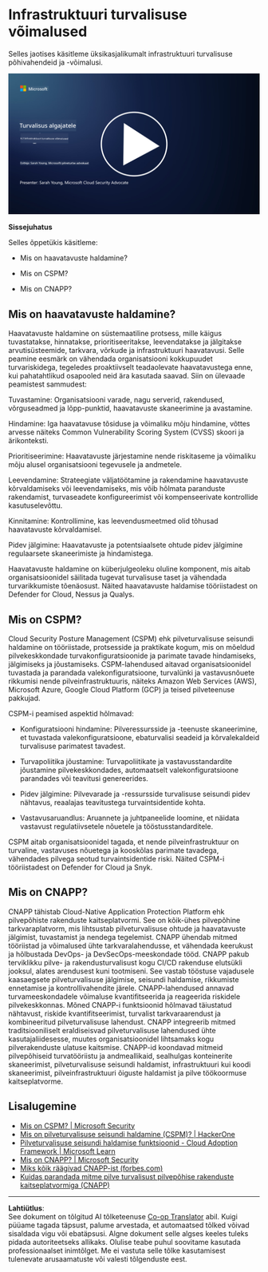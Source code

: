 <!--
CO_OP_TRANSLATOR_METADATA:
{
  "original_hash": "7d79ba0e7668b3bdae1fba7aa047f6c0",
  "translation_date": "2025-10-11T11:18:15+00:00",
  "source_file": "6.2 Infrastructure security capabilities.md",
  "language_code": "et"
}
-->
# Infrastruktuuri turvalisuse võimalused

Selles jaotises käsitleme üksikasjalikumalt infrastruktuuri turvalisuse põhivahendeid ja -võimalusi.

[![Vaata videot](../../translated_images/6-2_placeholder.f7538e1d434bd1ef305625337af1f71c49c86582d6f2d5dbc0d349cae2086e01.et.png)](https://learn-video.azurefd.net/vod/player?id=cc87bbae-0fea-4899-9f09-868724719b96)

**Sissejuhatus**

Selles õppetükis käsitleme:

- Mis on haavatavuste haldamine?

- Mis on CSPM?

- Mis on CNAPP?

## Mis on haavatavuste haldamine?

Haavatavuste haldamine on süstemaatiline protsess, mille käigus tuvastatakse, hinnatakse, prioritiseeritakse, leevendatakse ja jälgitakse arvutisüsteemide, tarkvara, võrkude ja infrastruktuuri haavatavusi. Selle peamine eesmärk on vähendada organisatsiooni kokkupuudet turvariskidega, tegeledes proaktiivselt teadaolevate haavatavustega enne, kui pahatahtlikud osapooled neid ära kasutada saavad. Siin on ülevaade peamistest sammudest:

Tuvastamine: Organisatsiooni varade, nagu serverid, rakendused, võrguseadmed ja lõpp-punktid, haavatavuste skaneerimine ja avastamine.

Hindamine: Iga haavatavuse tõsiduse ja võimaliku mõju hindamine, võttes arvesse näiteks Common Vulnerability Scoring System (CVSS) skoori ja ärikonteksti.

Prioritiseerimine: Haavatavuste järjestamine nende riskitaseme ja võimaliku mõju alusel organisatsiooni tegevusele ja andmetele.

Leevendamine: Strateegiate väljatöötamine ja rakendamine haavatavuste kõrvaldamiseks või leevendamiseks, mis võib hõlmata paranduste rakendamist, turvaseadete konfigureerimist või kompenseerivate kontrollide kasutuselevõttu.

Kinnitamine: Kontrollimine, kas leevendusmeetmed olid tõhusad haavatavuste kõrvaldamisel.

Pidev jälgimine: Haavatavuste ja potentsiaalsete ohtude pidev jälgimine regulaarsete skaneerimiste ja hindamistega.

Haavatavuste haldamine on küberjulgeoleku oluline komponent, mis aitab organisatsioonidel säilitada tugevat turvalisuse taset ja vähendada turvarikkumiste tõenäosust. Näited haavatavuste haldamise tööriistadest on Defender for Cloud, Nessus ja Qualys.

## Mis on CSPM?

Cloud Security Posture Management (CSPM) ehk pilveturvalisuse seisundi haldamine on tööriistade, protsesside ja praktikate kogum, mis on mõeldud pilvekeskkondade turvakonfiguratsioonide ja parimate tavade hindamiseks, jälgimiseks ja jõustamiseks. CSPM-lahendused aitavad organisatsioonidel tuvastada ja parandada valekonfiguratsioone, turvalünki ja vastavusnõuete rikkumisi nende pilveinfrastruktuuris, näiteks Amazon Web Services (AWS), Microsoft Azure, Google Cloud Platform (GCP) ja teised pilveteenuse pakkujad.

CSPM-i peamised aspektid hõlmavad:

- Konfiguratsiooni hindamine: Pilveressursside ja -teenuste skaneerimine, et tuvastada valekonfiguratsioone, ebaturvalisi seadeid ja kõrvalekaldeid turvalisuse parimatest tavadest.

- Turvapoliitika jõustamine: Turvapoliitikate ja vastavusstandardite jõustamine pilvekeskkondades, automaatselt valekonfiguratsioone parandades või teavitusi genereerides.

- Pidev jälgimine: Pilvevarade ja -ressursside turvalisuse seisundi pidev nähtavus, reaalajas teavitustega turvaintsidentide kohta.

- Vastavusaruandlus: Aruannete ja juhtpaneelide loomine, et näidata vastavust regulatiivsetele nõuetele ja tööstusstandarditele.

CSPM aitab organisatsioonidel tagada, et nende pilveinfrastruktuur on turvaline, vastavuses nõuetega ja kooskõlas parimate tavadega, vähendades pilvega seotud turvaintsidentide riski. Näited CSPM-i tööriistadest on Defender for Cloud ja Snyk.

## Mis on CNAPP?

CNAPP tähistab Cloud-Native Application Protection Platform ehk pilvepõhiste rakenduste kaitseplatvormi. See on kõik-ühes pilvepõhine tarkvaraplatvorm, mis lihtsustab pilveturvalisuse ohtude ja haavatavuste jälgimist, tuvastamist ja nendega tegelemist. CNAPP ühendab mitmed tööriistad ja võimalused ühte tarkvaralahendusse, et vähendada keerukust ja hõlbustada DevOps- ja DevSecOps-meeskondade tööd. CNAPP pakub terviklikku pilve- ja rakendusturvalisust kogu CI/CD rakenduse elutsükli jooksul, alates arendusest kuni tootmiseni. See vastab tööstuse vajadusele kaasaegsete pilveturvalisuse jälgimise, seisundi haldamise, rikkumiste ennetamise ja kontrollivahendite järele. CNAPP-lahendused annavad turvameeskondadele võimaluse kvantifitseerida ja reageerida riskidele pilvekeskkonnas. Mõned CNAPP-i funktsioonid hõlmavad täiustatud nähtavust, riskide kvantifitseerimist, turvalist tarkvaraarendust ja kombineeritud pilveturvalisuse lahendust. CNAPP integreerib mitmed traditsiooniliselt eraldiseisvad pilveturvalisuse lahendused ühte kasutajaliidesesse, muutes organisatsioonidel lihtsamaks kogu pilverakenduste ulatuse kaitsmise. CNAPP-id koondavad mitmeid pilvepõhiseid turvatööriistu ja andmeallikaid, sealhulgas konteinerite skaneerimist, pilveturvalisuse seisundi haldamist, infrastruktuuri kui koodi skaneerimist, pilveinfrastruktuuri õiguste haldamist ja pilve töökoormuse kaitseplatvorme.

## Lisalugemine
- [Mis on CSPM? | Microsoft Security](https://www.microsoft.com/security/business/security-101/what-is-cspm?WT.mc_id=academic-96948-sayoung)
- [Mis on pilveturvalisuse seisundi haldamine (CSPM)? | HackerOne](https://www.hackerone.com/knowledge-center/what-cloud-security-posture-management)
- [Pilveturvalisuse seisundi haldamise funktsioonid - Cloud Adoption Framework | Microsoft Learn](https://learn.microsoft.com/azure/cloud-adoption-framework/organize/cloud-security-posture-management?WT.mc_id=academic-96948-sayoung)
- [Mis on CNAPP? | Microsoft Security](https://www.microsoft.com/security/business/security-101/what-is-cnapp?WT.mc_id=academic-96948-sayoung)
- [Miks kõik räägivad CNAPP-ist (forbes.com)](https://www.forbes.com/sites/forbestechcouncil/2021/12/10/why-everyone-is-talking-about-cnapp/?sh=567275ca1549)
- [Kuidas parandada mitme pilve turvalisust pilvepõhise rakenduste kaitseplatvormiga (CNAPP)](https://www.youtube.com/watch?v=5w42kQ_QjZg&t=212s)

---

**Lahtiütlus**:  
See dokument on tõlgitud AI tõlketeenuse [Co-op Translator](https://github.com/Azure/co-op-translator) abil. Kuigi püüame tagada täpsust, palume arvestada, et automaatsed tõlked võivad sisaldada vigu või ebatäpsusi. Algne dokument selle algses keeles tuleks pidada autoriteetseks allikaks. Olulise teabe puhul soovitame kasutada professionaalset inimtõlget. Me ei vastuta selle tõlke kasutamisest tulenevate arusaamatuste või valesti tõlgenduste eest.